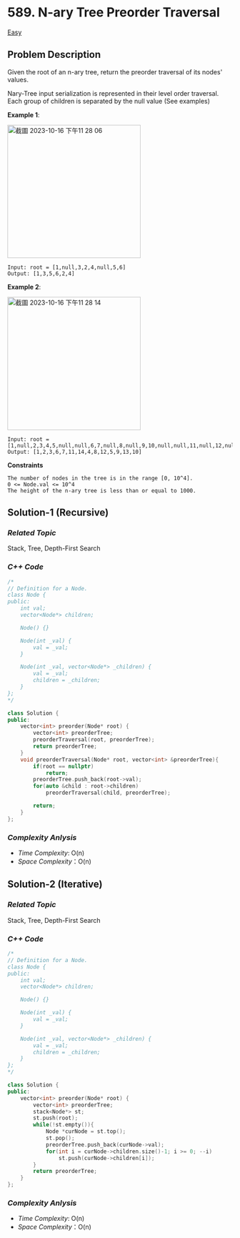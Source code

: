 # 589. N-ary Tree Preorder Traversal
[Easy](https://leetcode.com/problems/n-ary-tree-preorder-traversal/description/)

## Problem Description

Given the root of an n-ary tree, return the preorder traversal of its nodes' values.

Nary-Tree input serialization is represented in their level order traversal. Each group of children is separated by the null value (See examples)


**Example 1**:

<img width="298" alt="截圖 2023-10-16 下午11 28 06" src="https://github.com/Eddiecc06/LeetCode/assets/18256877/68135b76-198b-49a2-b684-3db270493dda">

```
Input: root = [1,null,3,2,4,null,5,6]
Output: [1,3,5,6,2,4]
```
**Example 2**:

<img width="298" alt="截圖 2023-10-16 下午11 28 14" src="https://github.com/Eddiecc06/LeetCode/assets/18256877/de589d32-1ddd-42e6-99db-62643016f2f4">

```
Input: root = [1,null,2,3,4,5,null,null,6,7,null,8,null,9,10,null,null,11,null,12,null,13,null,null,14]
Output: [1,2,3,6,7,11,14,4,8,12,5,9,13,10]
```

**Constraints**
```
The number of nodes in the tree is in the range [0, 10^4].
0 <= Node.val <= 10^4
The height of the n-ary tree is less than or equal to 1000.
```

## Solution-1 (Recursive)

### _Related Topic_
   Stack, Tree, Depth-First Search

### _C++ Code_
```cpp
/*
// Definition for a Node.
class Node {
public:
    int val;
    vector<Node*> children;

    Node() {}

    Node(int _val) {
        val = _val;
    }

    Node(int _val, vector<Node*> _children) {
        val = _val;
        children = _children;
    }
};
*/

class Solution {
public:
    vector<int> preorder(Node* root) {
        vector<int> preorderTree;
        preorderTraversal(root, preorderTree);
        return preorderTree;
    }
    void preorderTraversal(Node* root, vector<int> &preorderTree){
        if(root == nullptr)
            return;
        preorderTree.push_back(root->val);
        for(auto &child : root->children)
            preorderTraversal(child, preorderTree);

        return;
    }
};
```

### _Complexity Anlysis_
- _Time Complexity_: O(n)
- _Space Complexity_：O(n)

## Solution-2 (Iterative)

### _Related Topic_
   Stack, Tree, Depth-First Search

### _C++ Code_
```cpp
/*
// Definition for a Node.
class Node {
public:
    int val;
    vector<Node*> children;

    Node() {}

    Node(int _val) {
        val = _val;
    }

    Node(int _val, vector<Node*> _children) {
        val = _val;
        children = _children;
    }
};
*/

class Solution {
public:
    vector<int> preorder(Node* root) {
        vector<int> preorderTree;
        stack<Node*> st;
        st.push(root);
        while(!st.empty()){
            Node *curNode = st.top();
            st.pop();
            preorderTree.push_back(curNode->val);
            for(int i = curNode->children.size()-1; i >= 0; --i)
                st.push(curNode->children[i]);
        }
        return preorderTree;
    }
};
```

### _Complexity Anlysis_
- _Time Complexity_: O(n)
- _Space Complexity_：O(n)
